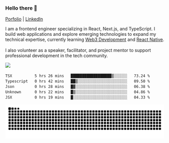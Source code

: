 <h3 align="left">Hello there 👋</h3>

<a align="left" href="https://shamah.dev">Porfolio</a> | <a href="https://www.linkedin.com/in/shamahdev/">LinkedIn</a>

I am a frontend engineer specializing in React, Next.js, and TypeScript. I build web applications and explore emerging technologies to expand my technical expertise, currently learning [Web3 Development](https://www.web3.university) and [React Native](https://reactnative.dev/).<br><br>I also volunteer as a speaker, facilitator, and project mentor to support professional development in the tech community.

<div align="left">
  <img src="https://skillicons.dev/icons?i=nextjs,react,ts,graphql,vite,gcp,supabase,docker,githubactions" height="36px" />
</div>

<!--START_SECTION:waka-->

```txt
TSX          5 hrs 26 mins   ██████████████████▒░░░░░░   73.24 %
Typescript   0 hrs 42 mins   ██▒░░░░░░░░░░░░░░░░░░░░░░   09.50 %
Json         0 hrs 28 mins   █▓░░░░░░░░░░░░░░░░░░░░░░░   06.38 %
Unknown      0 hrs 22 mins   █▒░░░░░░░░░░░░░░░░░░░░░░░   04.86 %
JSX          0 hrs 19 mins   █░░░░░░░░░░░░░░░░░░░░░░░░   04.33 %
```

<!--END_SECTION:waka-->


<img src="https://raw.githubusercontent.com/shamahdev/shamahdev/output/snake.svg" alt="Snake animation" />
